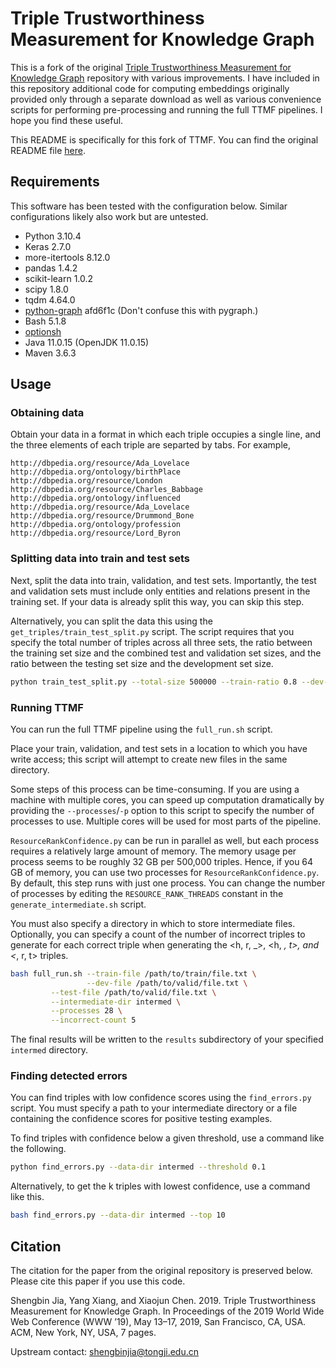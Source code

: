 # Triple Trustworthiness Measurement for Knowledge Graph

This is a fork of the original [Triple Trustworthiness Measurement for Knowledge Graph](https://github.com/TJUNLP/TTMF) repository with various improvements. I have included in this repository additional code for computing embeddings originally provided only through a separate download as well as various convenience scripts for performing pre-processing and running the full TTMF pipelines. I hope you find these useful.

This README is specifically for this fork of TTMF. You can find the original README file [here](README.orig.md).

## Requirements

This software has been tested with the configuration below. Similar configurations likely also work but are untested.

* Python 3.10.4
* Keras 2.7.0
* more-itertools 8.12.0
* pandas 1.4.2
* scikit-learn 1.0.2
* scipy 1.8.0
* tqdm 4.64.0
* [python-graph](https://github.com/Shoobx/python-graph/) afd6f1c (Don't confuse this with pygraph.)
* Bash 5.1.8
* [optionsh](https://github.com/actapia/optionsh)
* Java 11.0.15 (OpenJDK 11.0.15)
* Maven 3.6.3

## Usage

### Obtaining data
 
Obtain your data in a format in which each triple occupies a single line, and the three elements of each triple are separted by tabs. For example,

```
http://dbpedia.org/resource/Ada_Lovelace	http://dbpedia.org/ontology/birthPlace	http://dbpedia.org/resource/London
http://dbpedia.org/resource/Charles_Babbage	http://dbpedia.org/ontology/influenced	http://dbpedia.org/resource/Ada_Lovelace
http://dbpedia.org/resource/Drummond_Bone	http://dbpedia.org/ontology/profession	http://dbpedia.org/resource/Lord_Byron
```

### Splitting data into train and test sets

Next, split the data into train, validation, and test sets. Importantly, the test and validation sets must include only entities and relations present in the training set. If your data is already split this way, you can skip this step.

Alternatively, you can split the data this using the `get_triples/train_test_split.py` script. The script requires that you specify the total number of triples across all three sets, the ratio between the training set size and the combined test and validation set sizes, and the ratio between the testing set size and the development set size.

```bash
python train_test_split.py --total-size 500000 --train-ratio 0.8 --dev-ratio 0.5
```

### Running TTMF

You can run the full TTMF pipeline using the `full_run.sh` script.

Place your train, validation, and test sets in a location to which you have write access; this script will attempt to create new files in the same directory.

Some steps of this process can be time-consuming. If you are using a machine with multiple cores, you can speed up computation dramatically by providing the `--processes`/`-p` option to this script to specify the number of processes to use. Multiple cores will be used for most parts of the pipeline.

`ResourceRankConfidence.py` can be run in parallel as well, but each process requires a relatively large amount of memory. The memory usage per process seems to be roughly 32 GB per 500,000 triples. Hence, if you 64 GB of memory, you can use two processes for `ResourceRankConfidence.py`. By default, this step runs with just one process. You can change the number of processes by editing the `RESOURCE_RANK_THREADS` constant in the `generate_intermediate.sh` script.

You must also specify a directory in which to store intermediate files. Optionally, you can specify a count of the number of incorrect triples to generate for each correct triple when generating the <h, r, _>, <h, _, t>, and <_, r, t> triples.

```bash
bash full_run.sh --train-file /path/to/train/file.txt \
                 --dev-file /path/to/valid/file.txt \
		 --test-file /path/to/valid/file.txt \
		 --intermediate-dir intermed \
		 --processes 28 \
		 --incorrect-count 5
```

The final results will be written to the `results` subdirectory of your specified `intermed` directory.

### Finding detected errors

You can find triples with low confidence scores using the `find_errors.py` script. You must specify a path to your intermediate directory or a file containing the confidence scores for positive testing examples.

To find triples with confidence below a given threshold, use a command like the following.

```bash
python find_errors.py --data-dir intermed --threshold 0.1
```

Alternatively, to get the k triples with lowest confidence, use a command like this.

```bash
bash find_errors.py --data-dir intermed --top 10
```

## Citation

The citation for the paper from the original repository is preserved below. Please cite this paper if you use this code.

Shengbin Jia, Yang Xiang, and Xiaojun Chen. 2019. Triple Trustworthiness Measurement for Knowledge Graph. In Proceedings of the 2019 World Wide Web Conference (WWW ’19), May 13–17, 2019, San Francisco, CA, USA. ACM, New York, NY, USA, 7 pages. 

Upstream contact: shengbinjia@tongji.edu.cn